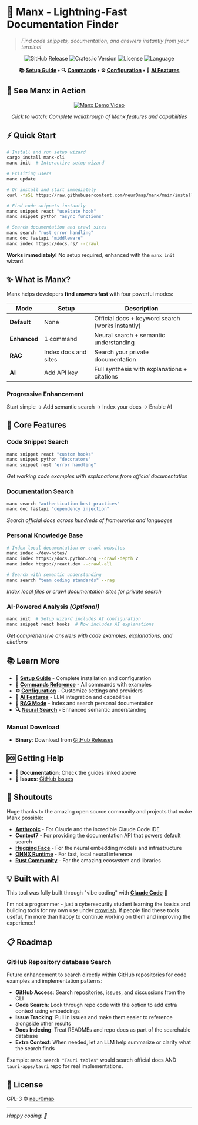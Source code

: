 # 🚀 Manx - Lightning-Fast Documentation Finder

> *Find code snippets, documentation, and answers instantly from your terminal*

<div align="center">

![GitHub Release](https://img.shields.io/github/v/release/neur0map/manx)
![Crates.io Version](https://img.shields.io/crates/v/manx-cli)
![License](https://img.shields.io/badge/license-MIT-blue.svg)
![Language](https://img.shields.io/badge/language-Rust-orange.svg)

**📚 [Setup Guide](docs/SETUP_GUIDE.md) • 🔍 [Commands](docs/COMMANDS.md) • ⚙️ [Configuration](docs/CONFIGURATION.md) • 🧠 [AI Features](docs/AI_FEATURES.md)**

</div>

## 🎥 See Manx in Action

<div align="center">

[![Manx Demo Video](https://img.youtube.com/vi/3gINTsmHnYA/0.jpg)](https://www.youtube.com/watch?v=3gINTsmHnYA)

*Click to watch: Complete walkthrough of Manx features and capabilities*

</div>

## ⚡ Quick Start

```bash
# Install and run setup wizard
cargo install manx-cli
manx init  # Interactive setup wizard

# Exisiting users
manx update

# Or install and start immediately
curl -fsSL https://raw.githubusercontent.com/neur0map/manx/main/install.sh | bash

# Find code snippets instantly
manx snippet react "useState hook"
manx snippet python "async functions"

# Search documentation and crawl sites
manx search "rust error handling"
manx doc fastapi "middleware"
manx index https://docs.rs/ --crawl
```

**Works immediately!** No setup required, enhanced with the `manx init` wizard.

## ✨ What is Manx?

Manx helps developers **find answers fast** with four powerful modes:

| Mode | Setup | Description |
|------|-------|-------------|
| **Default** | None | Official docs + keyword search (works instantly) |
| **Enhanced** | 1 command | Neural search + semantic understanding |
| **RAG** | Index docs and sites | Search your private documentation |
| **AI** | Add API key | Full synthesis with explanations + citations |

### Progressive Enhancement
Start simple → Add semantic search → Index your docs → Enable AI

## 🎯 Core Features

### **Code Snippet Search**
```bash
manx snippet react "custom hooks"
manx snippet python "decorators"
manx snippet rust "error handling"
```
*Get working code examples with explanations from official documentation*

### **Documentation Search**
```bash
manx search "authentication best practices"
manx doc fastapi "dependency injection"
```
*Search official docs across hundreds of frameworks and languages*

### **Personal Knowledge Base**
```bash
# Index local documentation or crawl websites
manx index ~/dev-notes/
manx index https://docs.python.org --crawl-depth 2
manx index https://react.dev --crawl-all

# Search with semantic understanding
manx search "team coding standards" --rag
```
*Index local files or crawl documentation sites for private search*

### **AI-Powered Analysis** *(Optional)*
```bash
manx init  # Setup wizard includes AI configuration
manx snippet react hooks  # Now includes AI explanations
```
*Get comprehensive answers with code examples, explanations, and citations*

## 📚 Learn More

- **🔧 [Setup Guide](docs/SETUP_GUIDE.md)** - Complete installation and configuration
- **📖 [Commands Reference](docs/COMMANDS.md)** - All commands with examples
- **⚙️ [Configuration](docs/CONFIGURATION.md)** - Customize settings and providers
- **🧠 [AI Features](docs/AI_FEATURES.md)** - LLM integration and capabilities
- **📁 [RAG Mode](docs/RAG_GUIDE.md)** - Index and search personal documentation
- **🔍 [Neural Search](docs/NEURAL_SEARCH.md)** - Enhanced semantic understanding

### Manual Download
- **Binary**: Download from [GitHub Releases](https://github.com/neur0map/manx/releases)

## 🆘 Getting Help

- **📖 Documentation**: Check the guides linked above
- **🐛 Issues**: [GitHub Issues](https://github.com/neur0map/manx/issues)

## 🙏 Shoutouts

Huge thanks to the amazing open source community and projects that make Manx possible:
- **[Anthropic](https://anthropic.com)** - For Claude and the incredible Claude Code IDE
- **[Context7](https://context7.com/)** - For providing the documentation API that powers default search
- **[Hugging Face](https://huggingface.co)** - For the neural embedding models and infrastructure
- **[ONNX Runtime](https://onnxruntime.ai)** - For fast, local neural inference
- **[Rust Community](https://rust-lang.org)** - For the amazing ecosystem and libraries

## 💡 Built with AI

This tool was fully built through "vibe coding" with **[Claude Code](https://claude.ai/code)** 🤖

I'm not a programmer - just a cybersecurity student learning the basics and building tools for my own use under [prowl.sh](https://prowl.sh). If people find these tools useful, I'm more than happy to continue working on them and improving the experience!

## 📋 Roadmap

### GitHub Repository database Search
Future enhancement to search directly within GitHub repositories for code examples and implementation patterns:

- **GitHub Access**: Search repositories, issues, and discussions from the CLI
- **Code Search**: Look through repo code with the option to add extra context using embeddings
- **Issue Tracking**: Pull in issues and make them easier to reference alongside other results
- **Docs Indexing**: Treat READMEs and repo docs as part of the searchable database
- **Extra Context**: When needed, let an LLM help summarize or clarify what the search finds

Example: `manx search "Tauri tables"` would search official docs AND `tauri-apps/tauri` repo for real implementations.

## 📄 License

GPL-3 © [neur0map](https://github.com/neur0map)

---

*Happy coding! 🚀*
